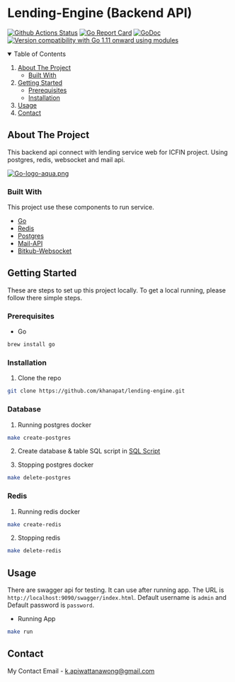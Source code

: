 # Lending-Engine (Backend API)

[![Github Actions Status](https://github.com/gbrlsnchs/jwt/workflows/Linux,%20macOS%20and%20Windows/badge.svg)](https://github.com/gbrlsnchs/jwt/actions)
[![Go Report Card](https://goreportcard.com/badge/github.com/gbrlsnchs/jwt)](https://goreportcard.com/report/github.com/gbrlsnchs/jwt)
[![GoDoc](https://godoc.org/github.com/gbrlsnchs/jwt?status.svg)](https://pkg.go.dev/github.com/gbrlsnchs/jwt/v3)
[![Version compatibility with Go 1.11 onward using modules](https://img.shields.io/badge/compatible%20with-go1.11+-5272b4.svg)](https://github.com/gbrlsnchs/jwt#installing)

<!-- TABLE OF CONTENTS -->
<details open="open">
  <summary>Table of Contents</summary>
  <ol>
    <li>
      <a href="#about-the-project">About The Project</a>
      <ul>
        <li><a href="#built-with">Built With</a></li>
      </ul>
    </li>
    <li>
      <a href="#getting-started">Getting Started</a>
      <ul>
        <li><a href="#prerequisites">Prerequisites</a></li>
        <li><a href="#installation">Installation</a></li>
      </ul>
    </li>
    <li><a href="#usage">Usage</a></li>
    <li><a href="#contact">Contact</a></li>
  </ol>
</details>

## About The Project

This backend api connect with lending service web for ICFIN project. Using postgres, redis, websocket and mail api.

[![Go-logo-aqua.png](https://i.postimg.cc/FHJggSg7/Go-logo-aqua.png)](https://postimg.cc/75w2qfRk)

### Built With

This project use these components to run service.

* [Go](https://golang.org) 
* [Redis](https://redis.io/)
* [Postgres](https://www.postgresql.org/)
* [Mail-API](https://github.com/khanapat/mail-api)
* [Bitkub-Websocket]()

<!-- GETTING STARTED -->

## Getting Started

These are steps to set up this project locally. To get a local running, please follow there simple steps.

### Prerequisites

* Go
```bash
brew install go
```

### Installation

1. Clone the repo
```bash
git clone https://github.com/khanapat/lending-engine.git
```

### Database

1. Running postgres docker
```bash
make create-postgres
```

2. Create database & table
SQL script in [SQL Script](https://github.com/khanapat/lending-engine/blob/master/lending.sql)

3. Stopping postgres docker
``` bash
make delete-postgres
```

### Redis

1. Running redis docker
```bash
make create-redis
```

2. Stopping redis
```bash
make delete-redis
```

<!-- USAGE EXAMPLES -->
## Usage

There are swagger api for testing. It can use after running app. The URL is `http://localhost:9090/swagger/index.html`. Default username is `admin` and Default password is `password`.

* Running App
```bash
make run
```

## Contact

My Contact Email - k.apiwattanawong@gmail.com
